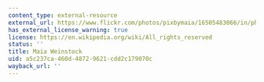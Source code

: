 ```yaml
---
content_type: external-resource
external_url: https://www.flickr.com/photos/pixbymaia/16505483066/in/photolist-zf5v9m-r9wV5f-ykuxM4-yZKNmU-Cua95L
has_external_license_warning: true
license: https://en.wikipedia.org/wiki/All_rights_reserved
status: ''
title: Maia Weinstock
uid: a5c237ca-460d-4872-9621-cdd2c179070c
wayback_url: ''
---
```

